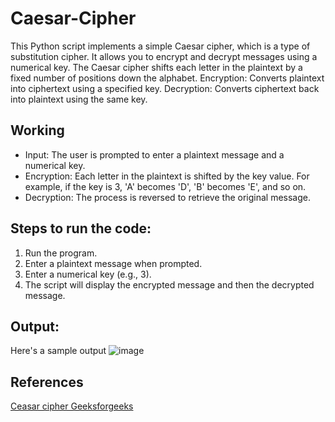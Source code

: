 # Caesar-Cipher
This Python script implements a simple Caesar cipher, which is a type of substitution cipher. It allows you to encrypt and decrypt messages using a numerical key. The Caesar cipher shifts each letter in the plaintext by a fixed number of positions down the alphabet.
Encryption: Converts plaintext into ciphertext using a specified key.
Decryption: Converts ciphertext back into plaintext using the same key.

## Working
- Input: The user is prompted to enter a plaintext message and a numerical key.
- Encryption: Each letter in the plaintext is shifted by the key value. For example, if the key is 3, 'A' becomes 'D', 'B' becomes 'E', and so on.
- Decryption: The process is reversed to retrieve the original message.

## Steps to run the code:
1. Run the program.
2. Enter a plaintext message when prompted.
3. Enter a numerical key (e.g., 3).
4. The script will display the encrypted message and then the decrypted message.
   
## Output:
Here's a sample output 
![image](https://github.com/user-attachments/assets/be855701-75a2-405c-997c-3b94ce4e99d5)

## References
[Ceasar cipher Geeksforgeeks](https://www.geeksforgeeks.org/caesar-cipher-in-cryptography/)
